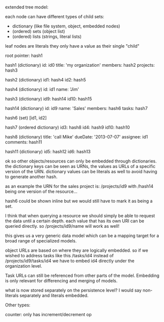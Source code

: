 
extended tree model:

each node can have different types of child sets:
- dictionary (like file system, object, embedded nodes)
- (ordered) sets (object list)
- (ordered) lists (strings, literal lists)

leaf nodes are literals they only have a value as their single "child"


root pointer: hash1

hash1 (dictionary)
id: id0
title: 'my organization'
members: hash2
projects: hash3

hash2 (dictionary)
id1: hash4
id2: hash5

hash4 (dictionary)
id: id1
name: 'Jim'

hash3 (dictionary)
id9: hash14
id10: hash15

hash14 (dictionary)
id: id9
name: 'Sales'
members: hash6
tasks: hash7

hash6 (set)
[id1, id2]

hash7 (ordered dictionary)
id3: hash8
id4: hash9
id10: hash10

hash8 (dictionary)
title: 'call Mike'
dueDate: '2013-07-07'
assignee: id1
comments: hash11

hash11 (dictionary)
id5: hash12
id6: hash13

ok so other objects/resources can only be embedded through dictionaries.
the dictionary keys can be seen as URNs, the values as URLs of a specific version of the URN.
dictionary values can be literals as well to avoid having to generate another hash.

as an example the URN for the sales project is:
/projects/id9
with /hash14 being one version of the resource...

hash6 could be shown inline but we would still have to mark it as being a set.

I think that when querying a resource we should simply be able to request the data until a certain depth.
each value that has its own URI can be queried directly.
so
/projects/id9/name
will work as well!

this gives us a very generic data model which can be a mapping target for a broad range of specialized models.

object URLs are based on where they are logically embedded.
so if we wished to address tasks like this
/tasks/id4
instead of
/projects/id9/tasks/id4
we have to embed id4 directly under the organization level.

Task URLs can still be referenced from other parts of the model.
Embedding is only relevant for differencing and merging of models.

what is now stored separately on the persistence level?
I would say non-literals separately and literals embedded.


Other types:

counter: only has increment/decrement op

